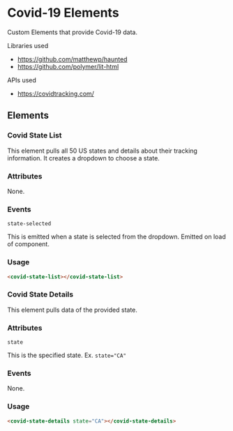 # Covid-19 Elements

Custom Elements that provide Covid-19 data.

Libraries used
* https://github.com/matthewp/haunted
* https://github.com/polymer/lit-html

APIs used
* https://covidtracking.com/

## Elements
### Covid State List

This element pulls all 50 US states and details about their tracking information. It creates a dropdown to choose a state.

### Attributes
None.

### Events
`state-selected`

This is emitted when a state is selected from the dropdown. Emitted on load of component.

### Usage
```html
<covid-state-list></covid-state-list>
```

### Covid State Details

This element pulls data of the provided state.

### Attributes
`state`

This is the specified state. Ex. `state="CA"`

### Events
None.

### Usage

```html
<covid-state-details state="CA"></covid-state-details>
```